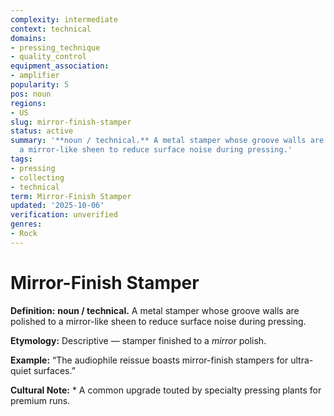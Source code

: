 ```yaml
---
complexity: intermediate
context: technical
domains:
- pressing_technique
- quality_control
equipment_association:
- amplifier
popularity: 5
pos: noun
regions:
- US
slug: mirror-finish-stamper
status: active
summary: '**noun / technical.** A metal stamper whose groove walls are polished to
  a mirror-like sheen to reduce surface noise during pressing.'
tags:
- pressing
- collecting
- technical
term: Mirror-Finish Stamper
updated: '2025-10-06'
verification: unverified
genres:
- Rock
---
```


# Mirror-Finish Stamper

**Definition:** **noun / technical.** A metal stamper whose groove walls are polished to a mirror-like sheen to reduce surface noise during pressing.

**Etymology:** Descriptive — stamper finished to a *mirror* polish.

**Example:** “The audiophile reissue boasts mirror-finish stampers for ultra-quiet surfaces.”

**Cultural Note:** * A common upgrade touted by specialty pressing plants for premium runs.

